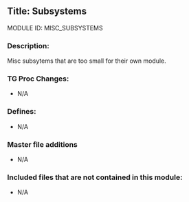 ## Title: Subsystems

MODULE ID: MISC_SUBSYSTEMS

### Description:

Misc subsytems that are too small for their own module.

### TG Proc Changes:

- N/A

### Defines:

- N/A

### Master file additions

- N/A

### Included files that are not contained in this module:

- N/A

